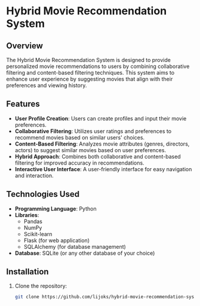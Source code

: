
# Hybrid Movie Recommendation System

## Overview
The Hybrid Movie Recommendation System is designed to provide personalized movie recommendations to users by combining collaborative filtering and content-based filtering techniques. This system aims to enhance user experience by suggesting movies that align with their preferences and viewing history.

## Features
- **User Profile Creation**: Users can create profiles and input their movie preferences.
- **Collaborative Filtering**: Utilizes user ratings and preferences to recommend movies based on similar users' choices.
- **Content-Based Filtering**: Analyzes movie attributes (genres, directors, actors) to suggest similar movies based on user preferences.
- **Hybrid Approach**: Combines both collaborative and content-based filtering for improved accuracy in recommendations.
- **Interactive User Interface**: A user-friendly interface for easy navigation and interaction.

## Technologies Used
- **Programming Language**: Python
- **Libraries**: 
  - Pandas
  - NumPy
  - Scikit-learn
  - Flask (for web application)
  - SQLAlchemy (for database management)
- **Database**: SQLite (or any other database of your choice)

## Installation
1. Clone the repository:
   ```bash
   git clone https://github.com/lijoks/hybrid-movie-recommendation-system.git
